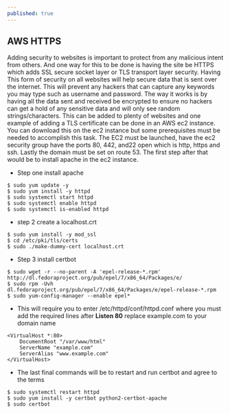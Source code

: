 ```yaml
---
published: true
---
```


## AWS HTTPS

Adding security to websites is important to protect from any malicious intent from others. And one way for this to be done is having the site be HTTPS which adds SSL secure socket layer or TLS transport layer security. Having This form of security on all websites will help secure data that is sent over the internet. This will prevent any hackers that can capture any keywords you may type such as username and password. The way it works is by having all the data sent and received be encrypted to ensure no hackers can get a hold of any sensitive data and will only see random strings/characters. This can be added to plenty of websites and one example of adding a TLS certificate can be done in an AWS ec2 instance. You can download this on the ec2 instance but some prerequisites  must be needed to accomplish this task. The EC2 must be launched, have the ec2 security group have the ports 80, 442, and22 open which is http, https and ssh. Lastly the domain must be set on route 53. The first step after that would be to install apache in the ec2 instance.

- Step one install apache

~~~
$ sudo yum update -y
$ sudo yum install -y httpd
$ sudo systemctl start httpd
$ sudo systemctl enable httpd
$ sudo systemctl is-enabled httpd
~~~

- step 2 create a localhost.crt 
~~~
$ sudo yum install -y mod_ssl
$ cd /etc/pki/tls/certs
$ sudo ./make-dummy-cert localhost.crt
~~~
- Step 3 install certbot 

~~~
$ sudo wget -r --no-parent -A 'epel-release-*.rpm' http://dl.fedoraproject.org/pub/epel/7/x86_64/Packages/e/
$ sudo rpm -Uvh dl.fedoraproject.org/pub/epel/7/x86_64/Packages/e/epel-release-*.rpm
$ sudo yum-config-manager --enable epel*
~~~

- This will require you to enter /etc/httpd/conf/httpd.conf where you must add the required lines after **Listen 80** replace example.com to your domain name

~~~
<VirtualHost *:80>
    DocumentRoot "/var/www/html"
    ServerName "example.com"
    ServerAlias "www.example.com"
</VirtualHost>
~~~

- The last final commands will be to restart and run certbot and agree to the terms 

~~~
$ sudo systemctl restart httpd
$ sudo yum install -y certbot python2-certbot-apache
$ sudo certbot
~~~
